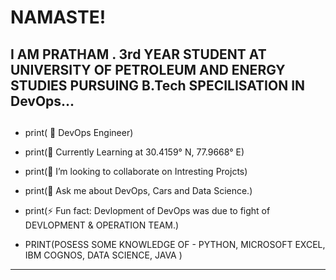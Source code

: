 #                                                                         NAMASTE!		

##
## I AM PRATHAM . 3rd YEAR STUDENT AT UNIVERSITY OF PETROLEUM AND ENERGY STUDIES PURSUING B.Tech SPECILISATION IN DevOps...
##
- print( 🔭 DevOps Engineer) 

- print(🌱 Currently Learning at 30.4159° N, 77.9668° E)
- print(👯 I’m looking to collaborate on Intresting Projcts)
- print(💬 Ask me about DevOps, Cars and Data Science.) 
- print(⚡ Fun fact: Devlopment of DevOps was due to fight of DEVLOPMENT & OPERATION TEAM.)
- PRINT(POSESS SOME KNOWLEDGE OF - PYTHON, MICROSOFT EXCEL, IBM COGNOS, DATA SCIENCE, JAVA )
----------------------------------------------------------------------------------------------------------------------


